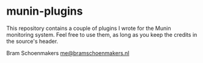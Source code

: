 munin-plugins
=============

This repository contains a couple of plugins I wrote for the Munin monitoring
system. Feel free to use them, as long as you keep the credits in the source's
header.

Bram Schoenmakers
me@bramschoenmakers.nl
